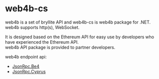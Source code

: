 # web4b-cs

web4b is a set of bryllite API and web4b-cs is web4b package for .NET.  
web4b supports http(s), WebSocket.  

It is designed based on the Ethereum API for easy use by developers who have experienced the Ethereum API.  
web4b API package is provided to partner developers.  

web4b endpoint api:
* [JsonRpc.Be4](https://github.com/bryllite/web4b-cs/wiki/JsonRpc.Be4)  
* [JsonRpc.Cyprus](https://github.com/bryllite/web4b-cs/wiki/JsonRpc.Cyprus)  
